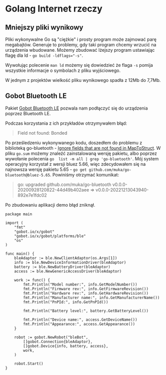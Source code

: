 # Golang Internet rzeczy

## Mniejszy pliki wynikowy

Pliki wykonywalne Go są "ciężkie" i prosty program może zajmować parę megabajtów.
Generuje to problemy, gdy taki program chcemy wrzucić na urządzenia wbudowane.
Możemy zbudować lżejszy program ustawiając flagę dla ld - `go build -ldflags="-s"`.

Wywołując polecenie `man ld` możemy się dowiedzieć że flaga `-s` pomija wszystkie informacje o symbolach z pliku wyjściowego.

W jednym z projektów wielkość pliku wynikowego spadła z 12Mb do 7,7Mb.

## Gobot Bluetooth LE

Pakiet [Gobot Bluetooth LE](https://gobot.io/documentation/platforms/ble/) pozwala nam podłączyć się do 
urządzenia poprzez Bluetooth LE.

Podczas korzystania z ich przykładów otrzymywałem błąd:

> Field not found: Bonded

Po prześledzeniu wykonywanego kodu, doszedłem do problemu z biblioteką go-bluetooth - [Ignore fields that are not found in MapToStruct](https://github.com/muka/go-bluetooth/pull/170/files). 
W pliku `go.sum` możemy znaleźć zainstalowaną wersję pakietu, albo poprzez wywołanie polecenia `go  list -m all | grep 'go-bluetooth'`.
Mój system operacyjny korzystał z wersji bluez 5.66, więc zdecydowałem się na najnowsza wersję pakietu 5.65 - `go get github.com/muka/go-bluetooth@bluez-5.65`.
Powiniśmy otrzymać komunikat:
> go: upgraded github.com/muka/go-bluetooth v0.0.0-20200928120822-44d49b402aee => v0.0.0-20221213043940-892e7e1fdc02

Po zbudowaniu aplikacji demo błąd zniknął.

```
package main

import (
	"fmt"
	"gobot.io/x/gobot"
	"gobot.io/x/gobot/platforms/ble"
    "os"
)

func main() {
    bleAdaptor := ble.NewClientAdaptor(os.Args[1])
	info := ble.NewDeviceInformationDriver(bleAdaptor)
	battery := ble.NewBatteryDriver(bleAdaptor)
	access := ble.NewGenericAccessDriver(bleAdaptor)

	work := func() {
		fmt.Println("Model number:", info.GetModelNumber())
		fmt.Println("Firmware rev:", info.GetFirmwareRevision())
		fmt.Println("Hardware rev:", info.GetHardwareRevision())
		fmt.Println("Manufacturer name:", info.GetManufacturerName())
		fmt.Println("PnPId:", info.GetPnPId())

		fmt.Println("Battery level:", battery.GetBatteryLevel())

		fmt.Println("Device name:", access.GetDeviceName())
		fmt.Println("Appearance:", access.GetAppearance())
	}

	robot := gobot.NewRobot("bleBot",
		[]gobot.Connection{bleAdaptor},
		[]gobot.Device{info, battery, access},
		work,
	)

	robot.Start()
}
```
